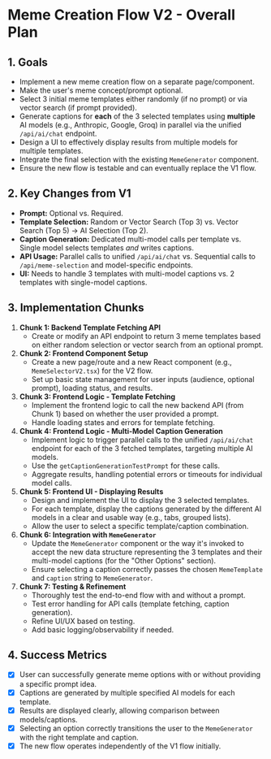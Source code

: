 # Meme Creation Flow V2 - Overall Plan

## 1. Goals

*   Implement a new meme creation flow on a separate page/component.
*   Make the user's meme concept/prompt optional.
*   Select 3 initial meme templates either randomly (if no prompt) or via vector search (if prompt provided).
*   Generate captions for **each** of the 3 selected templates using **multiple** AI models (e.g., Anthropic, Google, Groq) in parallel via the unified `/api/ai/chat` endpoint.
*   Design a UI to effectively display results from multiple models for multiple templates.
*   Integrate the final selection with the existing `MemeGenerator` component.
*   Ensure the new flow is testable and can eventually replace the V1 flow.

## 2. Key Changes from V1

*   **Prompt:** Optional vs. Required.
*   **Template Selection:** Random or Vector Search (Top 3) vs. Vector Search (Top 5) -> AI Selection (Top 2).
*   **Caption Generation:** Dedicated multi-model calls per template vs. Single model selects templates *and* writes captions.
*   **API Usage:** Parallel calls to unified `/api/ai/chat` vs. Sequential calls to `/api/meme-selection` and model-specific endpoints.
*   **UI:** Needs to handle 3 templates with multi-model captions vs. 2 templates with single-model captions.

## 3. Implementation Chunks

1.  **Chunk 1: Backend Template Fetching API**
    *   Create or modify an API endpoint to return 3 meme templates based on either random selection or vector search from an optional prompt.
2.  **Chunk 2: Frontend Component Setup**
    *   Create a new page/route and a new React component (e.g., `MemeSelectorV2.tsx`) for the V2 flow.
    *   Set up basic state management for user inputs (audience, optional prompt), loading status, and results.
3.  **Chunk 3: Frontend Logic - Template Fetching**
    *   Implement the frontend logic to call the new backend API (from Chunk 1) based on whether the user provided a prompt.
    *   Handle loading states and errors for template fetching.
4.  **Chunk 4: Frontend Logic - Multi-Model Caption Generation**
    *   Implement logic to trigger parallel calls to the unified `/api/ai/chat` endpoint for each of the 3 fetched templates, targeting multiple AI models.
    *   Use the `getCaptionGenerationTestPrompt` for these calls.
    *   Aggregate results, handling potential errors or timeouts for individual model calls.
5.  **Chunk 5: Frontend UI - Displaying Results**
    *   Design and implement the UI to display the 3 selected templates.
    *   For each template, display the captions generated by the different AI models in a clear and usable way (e.g., tabs, grouped lists).
    *   Allow the user to select a specific template/caption combination.
6.  **Chunk 6: Integration with `MemeGenerator`**
    *   Update the `MemeGenerator` component or the way it's invoked to accept the new data structure representing the 3 templates and their multi-model captions (for the "Other Options" section).
    *   Ensure selecting a caption correctly passes the chosen `MemeTemplate` and `caption` string to `MemeGenerator`.
7.  **Chunk 7: Testing & Refinement**
    *   Thoroughly test the end-to-end flow with and without a prompt.
    *   Test error handling for API calls (template fetching, caption generation).
    *   Refine UI/UX based on testing.
    *   Add basic logging/observability if needed.

## 4. Success Metrics

*   [x] User can successfully generate meme options with or without providing a specific prompt idea.
*   [x] Captions are generated by multiple specified AI models for each template.
*   [x] Results are displayed clearly, allowing comparison between models/captions.
*   [x] Selecting an option correctly transitions the user to the `MemeGenerator` with the right template and caption.
*   [x] The new flow operates independently of the V1 flow initially. 